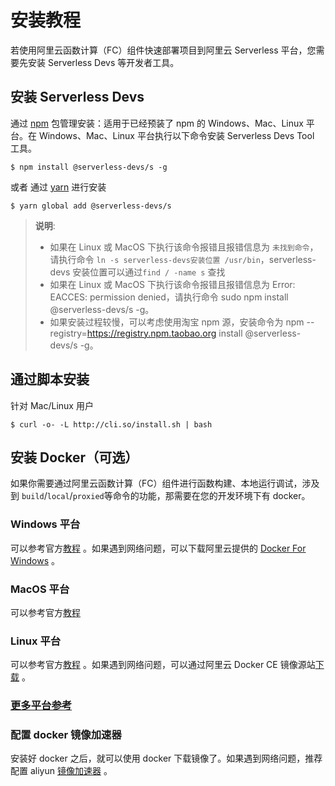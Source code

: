 # 安装教程


若使用阿里云函数计算（FC）组件快速部署项目到阿里云 Serverless 平台，您需要先安装 Serverless Devs 等开发者工具。


## 安装 Serverless Devs

通过 [npm](https://www.npmjs.com/) 包管理安装：适用于已经预装了 npm 的 Windows、Mac、Linux 平台。在 Windows、Mac、Linux 平台执行以下命令安装 Serverless Devs Tool 工具。


```shell
$ npm install @serverless-devs/s -g
```


或者 通过 [yarn](https://yarnpkg.com/) 进行安装


```shell
$ yarn global add @serverless-devs/s
```


> **说明**:
>  
> - 如果在 Linux 或 MacOS 下执行该命令报错且报错信息为 `未找到命令`，请执行命令 `ln -s serverless-devs安装位置 /usr/bin`，serverless-devs 安装位置可以通过`find / -name s` 查找
> - 如果在 Linux 或 MacOS 下执行该命令报错且报错信息为 Error: EACCES: permission denied，请执行命令 sudo npm install @serverless-devs/s -g。
> - 如果安装过程较慢，可以考虑使用淘宝 npm 源，安装命令为 npm --registry=https://registry.npm.taobao.org install @serverless-devs/s -g。
> 



## 通过脚本安装


针对 Mac/Linux 用户


```shell
$ curl -o- -L http://cli.so/install.sh | bash
```


## 安装 Docker（可选）


如果你需要通过阿里云函数计算（FC）组件进行函数构建、本地运行调试，涉及到 `build`/`local`/`proxied`等命令的功能，那需要在您的开发环境下有 docker。


### Windows 平台


可以参考官方[教程](https://store.docker.com/editions/community/docker-ce-desktop-windows) 。如果遇到网络问题，可以下载阿里云提供的 [Docker For Windows](http://mirrors.aliyun.com/docker-toolbox/windows/docker-for-windows/beta/) 。


### MacOS 平台


可以参考官方[教程](https://docs.docker.com/desktop/mac/install/)


### Linux 平台


可以参考官方[教程](https://docs.docker.com/install/linux/docker-ce/ubuntu/#install-using-the-repository) 。如果遇到网络问题，可以通过阿里云 Docker CE 镜像源站[下载](https://yq.aliyun.com/articles/110806) 。


### [更多平台参考](https://hub.docker.com/search/?type=edition&offering=community)


### 配置 docker 镜像加速器


安装好 docker 之后，就可以使用 docker 下载镜像了。如果遇到网络问题，推荐配置 aliyun [镜像加速器](https://yq.aliyun.com/articles/29941) 。